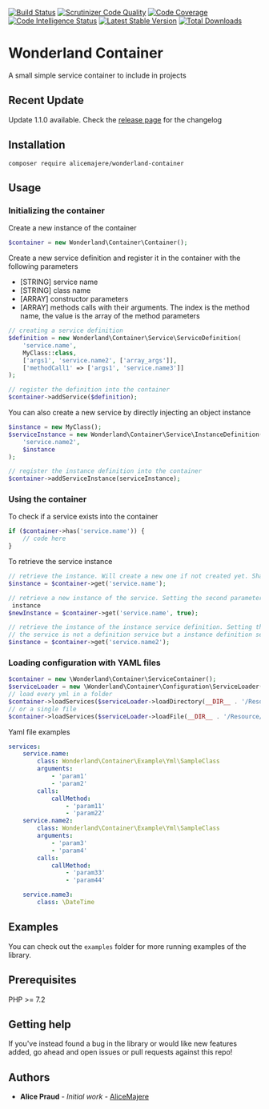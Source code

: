 [![Build Status](https://travis-ci.org/AliceMajere/wonderland-container.svg?branch=master)](https://travis-ci.org/AliceMajere/wonderland-container) 
[![Scrutinizer Code Quality](https://scrutinizer-ci.com/g/AliceMajere/wonderland-container/badges/quality-score.png?b=master)](https://scrutinizer-ci.com/g/AliceMajere/wonderland-container/?branch=master) 
[![Code Coverage](https://scrutinizer-ci.com/g/AliceMajere/wonderland-container/badges/coverage.png?b=master)](https://scrutinizer-ci.com/g/AliceMajere/wonderland-container/?branch=master) 
[![Code Intelligence Status](https://scrutinizer-ci.com/g/AliceMajere/wonderland-container/badges/code-intelligence.svg?b=master)](https://scrutinizer-ci.com/code-intelligence)
[![Latest Stable Version](https://poser.pugx.org/alicemajere/wonderland-container/v/stable.png)](https://packagist.org/packages/alicemajere/wonderland-container)
[![Total Downloads](https://poser.pugx.org/alicemajere/wonderland-container/downloads)](https://packagist.org/packages/alicemajere/wonderland-container)

# Wonderland Container

A small simple service container to include in projects

## Recent Update

Update 1.1.0 available. Check the [release page](https://github.com/AliceMajere/wonderland-container/releases) for the changelog

## Installation

```
composer require alicemajere/wonderland-container
```

## Usage

### Initializing the container

Create a new instance of the container
```php
$container = new Wonderland\Container\Container();
```

Create a new service definition and register it in the container with the following parameters
- [STRING] service name
- [STRING] class name
- [ARRAY] constructor parameters
- [ARRAY] methods calls with their arguments. The index is the method name, the value is the array of the method 
parameters
```php
// creating a service definition
$definition = new Wonderland\Container\Service\ServiceDefinition(
    'service.name',
    MyClass::class,
    ['args1', 'service.name2', ['array_args']],
    ['methodCall1' => ['args1', 'service.name3']]
);

// register the definition into the container
$container->addService($definition);
```

You can also create a new service by directly injecting an object instance
```php
$instance = new MyClass();
$serviceInstance = new Wonderland\Container\Service\InstanceDefinition(
    'service.name2',
    $instance
);

// register the instance definition into the container
$container->addServiceInstance(serviceInstance);

```

### Using the container

To check if a service exists into the container
```php
if ($container->has('service.name')) {
    // code here
}
```

To retrieve the service instance
```php
// retrieve the instance. Will create a new one if not created yet. Shared by default
$instance = $container->get('service.name');

// retrieve a new instance of the service. Setting the second parameters to true will not retrieve the shared service
 instance
$newInstance = $container->get('service.name', true);

// retrieve the instance of the instance service definition. Setting the second parameter to true will do nothing if 
// the service is not a definition service but a instance definition service; only the shared instance will be retrieved
$instance = $container->get('service.name2');
```

### Loading configuration with YAML files

``` php
$container = new \Wonderland\Container\ServiceContainer();
$serviceLoader = new \Wonderland\Container\Configuration\ServiceLoader(new YamlParser());
// load every yml in a folder
$container->loadServices($serviceLoader->loadDirectory(__DIR__ . '/Resource/'));
// or a single file
$container->loadServices($serviceLoader->loadFile(__DIR__ . '/Resource/test.yml'));
```

Yaml file examples 
``` yaml
services:
    service.name:
        class: Wonderland\Container\Example\Yml\SampleClass
        arguments:
            - 'param1'
            - 'param2'
        calls:
            callMethod:
                - 'param11'
                - 'param22'
    service.name2:
        class: Wonderland\Container\Example\Yml\SampleClass
        arguments:
            - 'param3'
            - 'param4'
        calls:
            callMethod:
                - 'param33'
                - 'param44'

    service.name3:
        class: \DateTime             
```

## Examples

You can check out the `examples` folder for more running examples of the library.

## Prerequisites

PHP >= 7.2

## Getting help

If you've instead found a bug in the library or would like new features added, go ahead and open issues or pull requests against this repo!

## Authors

* **Alice Praud** - *Initial work* - [AliceMajere](https://github.com/AliceMajere/wonderland-container/)

